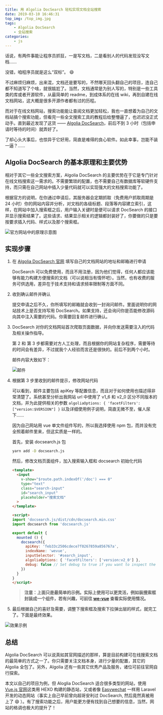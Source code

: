```yaml
---
title: 用 Algolia DocSearch 轻松实现文档全站搜索
date: 2019-03-10 16:46:31
top_img: /top_img.jpg
tags:
    - Algolia DocSearch
    - 全站搜索
categories:
    - js
---
```


话说，有两件事能让程序员抓狂，一是写文档，二是看别人的代码发现没写文档……

没错，咱程序员就是这么“双标”。 :smile:

不过麻烦归麻烦，出来混，文档还是要写的，不然哪天回头翻自己的项目，连自己都不知道写了个啥，就很尴尬了。当然，文档通常是为别人写的，特别是一些工具类的库或者开源软件，从最简单的 readme，到成体系的在线 wiki，再到自建在线文档网站，这大概是很多开源作者都有过的历程。

而对于在线文档网站，搜索功能能让查阅文档更加轻松，我也一直想着为自己的文档站搞个搜索功能，但看完一些全文搜索工具的教程后给整懵逼了，也迟迟没正式动手。直到最近发现了这货 —— [Algolia DocSearch](https://community.algolia.com/docsearch/)，前后不到 3 小时（包括申请时等待的时间）就弄好了。

了却心头大事后，也惊异于它好用，简直是难得的良心软件。如此幸事，岂能不装一逼？……

## Algolia DocSearch 的基本原理和主要优势

相对于其它一些全文搜索方案，Algolia DocSearch 的主要优势在于它是专门针对在线文档搜索这一需求的。不需要繁琐的配置，也不需要自己有数据库等软硬件支持，而只需在自己网站中插入少量代码就可以实现强大的文档搜索功能了。

根据官方的说明，在你通过申请后，其服务器会定期抓取（免费用户抓取周期是 24 小时）你的网站内容并分析，对文档的各级标题、段落等内容建立索引，这样，在网站中加入搜索框之后，用户输入关键时是便可以请求 DocSearch 的接口并显示搜索结果了。这些请求、结果显示相关的逻辑都封装好了，你要做的只是要按要求插入代码、样式以及那个搜索框。

![官方网站中的原理示意图](./doc_search_steps.png)

## 实现步骤

1. 在 [Algolia DocSearch 官网](https://community.algolia.com/docsearch/) 填写自己的文档网站的地址和邮箱进行申请

    DocSearch 可以免费使用，而且不用注册，因为他们觉得，任何人都应该能够有能力构建方便搜索的文档（可以说相当有情怀吧）。当然，也有收费的服务可供选用，差异在于技术支持和请求频率限制等方面不同。

2. 收到确认邮件并确认

    提交申请之后不久，你所填写的邮箱就会收到一封询问邮件。里面说明你的网站技术上是否支持写用 DocSearch。如果支持，还会询问你是否能修改源码向其中注入需要的代码。你需要回复邮件进行确认。

3. DocSearch 对你的文档网站首次爬取页面数据，并向你发送需要注入的代码及相关操作指导。

    第 2 和 第 3 步都需要对方人工处理，而且根据你的网站复杂程序，需要等待的时间会有差异，不过就我个人经验而言还是很快的。前后不到两个小时。

    邮件内容大致如下：

    ![邮件](./doc_search_letter.jpg)

4. 根据第 3 步里收到的邮件提示，修改网站代码

    可以看到，邮件主要包括 apiKey 等配置信息，而且对于如何使用也描述得非常清楚了。系统甚至分析出我网站 url 中使用了 v1_6 和 v2_0 区分不同版本的文档，并为此提供相关的参数 `algoliaOptions: { 'facetFilters': ["version:$VERSION"] }` 以及详细使用例子说明，简直无微不至，催人尿下……

    因为自己网站用 vue 单文件组件写的，所以我选择使用 npm 包，而并没有完全照着邮件里来，但这实质是一样的。

    首先，安装 docsearch.js 包

    ```bash
    yarn add -D docsearch.js
    ```

    然后，修改文档页面组件，加入搜索输入框和 docsearch 初始化代码

    ```html
    <template>
      <input
        v-show="$route.path.indexOf('/doc') === 0"
        type="text"
        class="search-input"
        id="search_input"
        placeholder="搜索文档"
      >
    </template>

    <script>
    import 'docsearch.js/dist/cdn/docsearch.min.css'
    import docsearch from 'docsearch.js'

    export default {
      mounted () {
        docsearch({
          apiKey: 'feb33c2506cdece7f0267859a856767a',
          indexName: 'wevue',
          inputSelector: '#search_input',
          algoliaOptions: { 'facetFilters': ['version:v2_0'] },
          debug: false // Set debug to true if you want to inspect the dropdown
        })
      }
    }
    </script>
    ```

    > **注意：上面只是最简单的示例。实际上使用可以更灵活，例如装搜索框封装成一个组件，若有兴趣，可前往 [we-vue](https://github.com/tianyong90/we-vue) 查看实际使用情况。**

5. 最后根据自己的喜好及需要，调整下搜索框及搜索下拉弹出层的样式，就完工了。下面是最终效果。

![效果示例](./doc_search_result.png)

## 总结

Algolia DocSearch 可以说真如其官网描述的那样，算是目前构建可在线搜索文档的最简单的方式之一了。你只需要关注文档本身，进行少量的配置，其它的 Algolia 全包了。另外，Algolia 还有一些其它优秀产品及服务，诸位可前往官网自行探索。

本文以自己的项目为例，但 Aloglia DocSearch 适合很多类型的网站，使用 [Vue.js 官网](https://vuejs.org)这类用 HEXO 构建的静态站，又或者像 [Easywechat](https://easywechat.com) 一样用 Laravel 开发的动态网站（事实上自己早前曾向超哥安利过 DocSearch, 然后竟然真被用上了 :smile: ）。有了搜索功能之后，用户能更方便有找到自己想要的信息，当然，网站的格调也极大的提升了！
